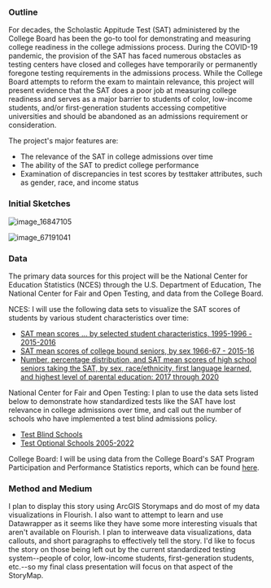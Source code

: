 ### Outline 
For decades, the Scholastic Appitude Test (SAT) administered by the College Board has been the go-to tool for demonstrating and measuring college readiness in the college admissions process. During the COVID-19 pandemic, the provision of the SAT has faced numerous obstacles as testing centers have closed and colleges have temporarily or permanently foregone testing requirements in the admissions process. While the College Board attempts to reform the exam to maintain relevance, this project will present evidence that the SAT does a poor job at measuring college readiness and serves as a major barrier to students of color, low-income students, and/or first-generation students accessing competitive universities and should be abandoned as an admissions requirement or consideration.

The project's major features are:

- The relevance of the SAT in college admissions over time
- The ability of the SAT to predict college performance
- Examination of discrepancies in test scores by testtaker attributes, such as gender, race, and income status

### Initial Sketches

![image_16847105](https://user-images.githubusercontent.com/81482638/153767926-c99615ef-e6bb-442e-806b-462c2fafba39.JPG)

![image_67191041](https://user-images.githubusercontent.com/81482638/153768175-b9ba4e13-60cb-41c3-a984-9057a3a529e5.JPG)

### Data
The primary data sources for this project will be the National Center for Education Statistics (NCES) through the U.S. Department of Education, The National Center for Fair and Open Testing, and data from the College Board.

NCES:
I will use the following data sets to visualize the SAT scores of students by various student characteristics over time:

- [SAT mean scores ... by selected student characteristics, 1995-1996 - 2015-2016](https://nces.ed.gov/programs/digest/d16/tables/dt16_226.30.asp)
- [SAT mean scores of college bound seniors, by sex 1966-67 - 2015-16](https://nces.ed.gov/programs/digest/d19/tables/dt19_226.20.asp?current=yes)
- [Number, percentage distribution, and SAT mean scores of high school seniors taking the SAT, by sex, race/ethnicity, first language learned, and highest level of parental education: 2017 through 2020](https://nces.ed.gov/programs/digest/d20/tables/dt20_226.10.asp?current=yes)

National Center for Fair and Open Testing:
I plan to use the data sets listed below to demonstrate how standardized tests like the SAT have lost relevance in college admissions over time, and call out the number of schools who have implemented a test blind admissions policy.

- [Test Blind Schools](https://www.fairtest.org/sites/default/files/Test-Blind-Admissions-List.pdf)
- [Test Optional Schools 2005-2022](https://www.fairtest.org/sites/default/files/Optional-Growth-Chronology.pdf)

College Board:
I will be using data from the College Board's SAT Program Participation and Performance Statistics reports, which can be found [here](https://research.collegeboard.org/programs/sat/data).


### Method and Medium
I plan to display this story using ArcGIS Storymaps and do most of my data visualizations in Flourish. I also want to attempt to learn and use Datawrapper as it seems like they have some more interesting visuals that aren't available on Flourish. I plan to interweave data visualizations, data callouts, and short paragraphs to effectively tell the story. I'd like to focus the story on those being left out by the current standardized testing system--people of color, low-income students, first-generation students, etc.--so my final class presentation will focus on that aspect of the StoryMap. 
